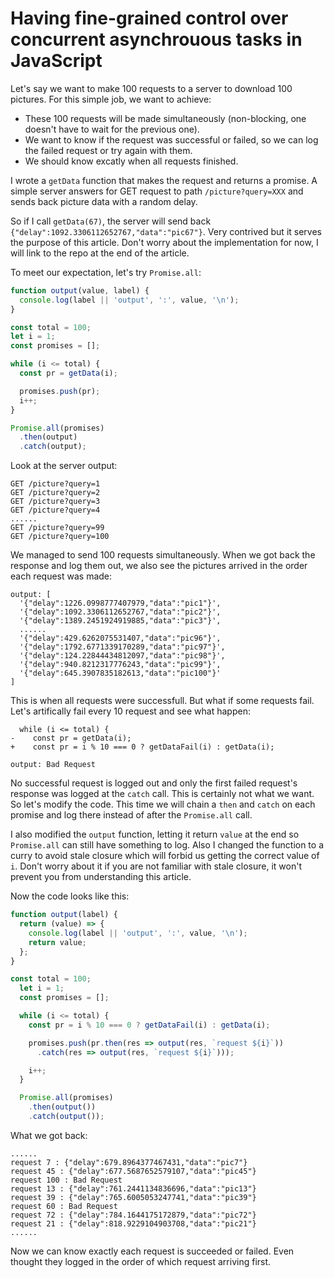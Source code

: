 # Having fine-grained control over concurrent asynchrouous tasks in JavaScript

Let's say we want to make 100 requests to a server to download 100 pictures. For this simple job, we want to achieve:

- These 100 requests will be made simultaneously (non-blocking, one doesn't have to wait for the previous one).
- We want to know if the request was successful or failed, so we can log the failed request or try again with them.
- We should know excatly when all requests finished.

I wrote a `getData` function that makes the request and returns a promise. A simple server answers for GET request to path `/picture?query=XXX` and sends back picture data with a random delay.

So if I call `getData(67)`, the server will send back `{"delay":1092.3306112652767,"data":"pic67"}`. Very contrived but it serves the purpose of this article. Don't worry about the implementation for now, I will link to the repo at the end of the article. 

To meet our expectation, let's try `Promise.all`:

```js
function output(value, label) {
  console.log(label || 'output', ':', value, '\n');
}

const total = 100;
let i = 1;
const promises = [];

while (i <= total) {
  const pr = getData(i);

  promises.push(pr);
  i++;
}

Promise.all(promises)
  .then(output)
  .catch(output);
```

Look at the server output:

```
GET /picture?query=1 
GET /picture?query=2 
GET /picture?query=3
GET /picture?query=4
......
GET /picture?query=99
GET /picture?query=100
```

We managed to send 100 requests simultaneously. When we got back the response and log them out, we also see the pictures arrived in the order each request was made:

```
output: [
  '{"delay":1226.0998777407979,"data":"pic1"}',
  '{"delay":1092.3306112652767,"data":"pic2"}',
  '{"delay":1389.2451924919885,"data":"pic3"}',
  ......
  '{"delay":429.6262075531407,"data":"pic96"}',
  '{"delay":1792.6771339170289,"data":"pic97"}',
  '{"delay":124.22844434812097,"data":"pic98"}',
  '{"delay":940.8212317776243,"data":"pic99"}',
  '{"delay":645.3907835182613,"data":"pic100"}'
]
```

This is when all requests were successfull. But what if some requests fail.
Let's artifically fail every 10 request and see what happen:

```
  while (i <= total) {
-    const pr = getData(i);
+    const pr = i % 10 === 0 ? getDataFail(i) : getData(i);
```

```
output: Bad Request
```

No successful request is logged out and only the first failed request's response was logged at the `catch` call. This is certainly not what we want. So let's modify the code. This time we will chain a `then` and `catch` on each promise and log there instead of after the `Promise.all` call. 

I also modified the `output` function, letting it return `value` at the end so `Promise.all` can still have something to log. Also I changed the function to a curry to avoid stale closure which will forbid us getting the correct value of `i`. Don't worry about it if you are not familiar with stale closure, it won't prevent you from understanding this article. 

Now the code looks like this:

```js
function output(label) {
  return (value) => {
    console.log(label || 'output', ':', value, '\n');
    return value;
  };
}

const total = 100;
  let i = 1;
  const promises = [];

  while (i <= total) {
    const pr = i % 10 === 0 ? getDataFail(i) : getData(i);

    promises.push(pr.then(res => output(res, `request ${i}`))
      .catch(res => output(res, `request ${i}`)));

    i++;
  }

  Promise.all(promises)
    .then(output())
    .catch(output());
```

What we got back:

```
......
request 7 : {"delay":679.8964377467431,"data":"pic7"} 
request 45 : {"delay":677.5687652579107,"data":"pic45"} 
request 100 : Bad Request 
request 13 : {"delay":761.2441134836696,"data":"pic13"} 
request 39 : {"delay":765.6005053247741,"data":"pic39"} 
request 60 : Bad Request 
request 72 : {"delay":784.1644175172879,"data":"pic72"} 
request 21 : {"delay":818.9229104903708,"data":"pic21"} 
......
```

Now we can know exactly each request is succeeded or failed. Even thought they logged in the order of which request arriving first. 